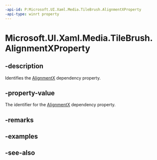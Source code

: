 ```yaml
---
-api-id: P:Microsoft.UI.Xaml.Media.TileBrush.AlignmentXProperty
-api-type: winrt property
---
```


<!-- Property syntax
public Windows.UI.Xaml.DependencyProperty AlignmentXProperty { get; }
-->

# Microsoft.UI.Xaml.Media.TileBrush.AlignmentXProperty

## -description
Identifies the [AlignmentX](tilebrush_alignmentx.md) dependency property.

## -property-value
The identifier for the [AlignmentX](tilebrush_alignmentx.md) dependency property.

## -remarks

## -examples

## -see-also
